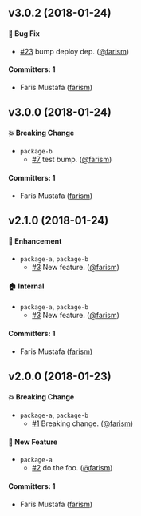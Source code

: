 
## v3.0.2 (2018-01-24)

#### :bug: Bug Fix
* [#23](https://github.com/farism/lerna-git-flow-deploy-example/pull/23) bump deploy dep. ([@farism](https://github.com/farism))

#### Committers: 1
- Faris Mustafa ([farism](https://github.com/farism))


## v3.0.0 (2018-01-24)

#### :boom: Breaking Change
* `package-b`
  * [#7](https://github.com/farism/lerna-git-flow-deploy-example/pull/7) test bump. ([@farism](https://github.com/farism))

#### Committers: 1
- Faris Mustafa ([farism](https://github.com/farism))


## v2.1.0 (2018-01-24)

#### :nail_care: Enhancement
* `package-a`, `package-b`
  * [#3](https://github.com/farism/lerna-git-flow-deploy-example/pull/3) New feature. ([@farism](https://github.com/farism))

#### :house: Internal
* `package-a`, `package-b`
  * [#3](https://github.com/farism/lerna-git-flow-deploy-example/pull/3) New feature. ([@farism](https://github.com/farism))

#### Committers: 1
- Faris Mustafa ([farism](https://github.com/farism))


## v2.0.0 (2018-01-23)

#### :boom: Breaking Change
* `package-a`, `package-b`
  * [#1](https://github.com/farism/lerna-git-flow-deploy-example/pull/1) Breaking change. ([@farism](https://github.com/farism))

#### :rocket: New Feature
* `package-a`
  * [#2](https://github.com/farism/lerna-git-flow-deploy-example/pull/2) do the foo. ([@farism](https://github.com/farism))

#### Committers: 1
- Faris Mustafa ([farism](https://github.com/farism))
